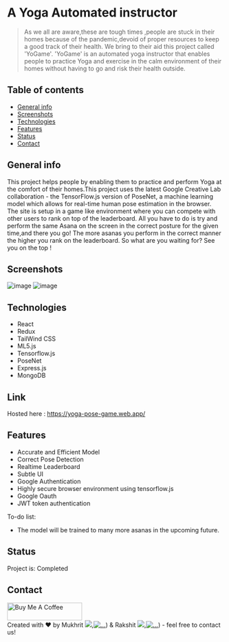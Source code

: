 # A Yoga Automated instructor <img src="https://yoga-pose-game.web.app/favicon.ico" alt=""/>
> As we all are aware,these are tough times ,people are stuck in their homes because of the pandemic,devoid of proper resources to keep a good track of their health.
> We bring to their aid this project called 'YoGame'.
> 'YoGame' is an automated yoga instructor that enables people to practice Yoga and exercise in the calm environment of their homes without having to go and risk their health outside.


## Table of contents
* [General info](#general-info)
* [Screenshots](#screenshots)
* [Technologies](#technologies)
* [Features](#features)
* [Status](#status)
* [Contact](#contact)

## General info
This project helps people by enabling them to practice and perform Yoga at the comfort of their homes.This project uses the latest Google Creative Lab collaboration - the TensorFlow.js version of PoseNet, a machine learning model which allows for real-time human pose estimation in the browser.
The site is setup in a game like environment where you can compete with other users to rank on top of the leaderboard.
All you have to do is try and perform the same Asana on the screen in the correct posture for the given time,and there you go!
The more asanas you perform in the correct manner the higher you rank on the leaderboard.
So what are you waiting for? See you on the top !

## Screenshots
![image](https://user-images.githubusercontent.com/54068781/111904210-acca3980-8a6b-11eb-965d-e1f422929138.png)
![image](https://user-images.githubusercontent.com/54068781/111904716-4db9f400-8a6e-11eb-91fa-a4ce8366f09e.png)

## Technologies
  
* React
* Redux
* TailWind CSS
* ML5.js
* Tensorflow.js
* PoseNet
* Express.js
* MongoDB

## Link
Hosted here : https://yoga-pose-game.web.app/

## Features
* Accurate and Efficient Model
* Correct Pose Detection
* Realtime Leaderboard
* Subtle UI
* Google Authentication
* Highly secure browser environment using tensorflow.js
* Google Oauth
* JWT token authentication

To-do list:
* The model will be trained to many more asanas in the upcoming future.

## Status
Project is: Completed

## Contact
<a href="https://www.buymeacoffee.com/rakshitjain13" target="_blank"><img src="https://cdn.buymeacoffee.com/buttons/default-orange.png" alt="Buy Me A Coffee" height="41" width="174"></a>
</br>
Created with ❤️ by Mukhrit <a href="https://github.com/Mukhrit"><img src="https://img.icons8.com/material-sharp/24/000000/github.png"/></a>,<a href="https://www.linkedin.com/in/mukhrit-gupta-553196194/"><img src="https://img.icons8.com/fluent/24/000000/linkedin.png" alt="..."/></a>) & Rakshit <a href="https://github.com/rakshitjain13"><img src="https://img.icons8.com/material-sharp/24/000000/github.png"/></a>,<a href="https://www.linkedin.com/in/rakshit-jain-9b83b5170/"><img src="https://img.icons8.com/fluent/24/000000/linkedin.png" alt="..." /></a>) - feel free to contact us!
